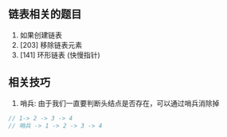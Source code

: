## 链表相关的题目

1. 如果创建链表
2. [203] 移除链表元素 
3. [141] 环形链表 (快慢指针)


## 相关技巧
1. 哨兵: 由于我们一直要判断头结点是否存在，可以通过哨兵消除掉
```javascript
// 1-> 2 -> 3 -> 4
// 哨兵 -> 1 -> 2 -> 3 -> 4
```
